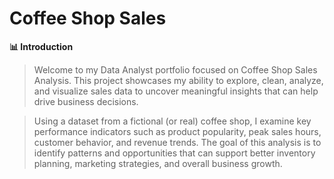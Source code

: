 # Coffee Shop Sales

**📊 Introduction**

> Welcome to my Data Analyst portfolio focused on Coffee Shop Sales Analysis. This project showcases my ability to explore, clean, analyze, and visualize sales data to uncover meaningful insights that can help drive business decisions.

> Using a dataset from a fictional (or real) coffee shop, I examine key performance indicators such as product popularity, peak sales hours, customer behavior, and revenue trends. The goal of this analysis is to identify patterns and opportunities that can support better inventory planning, marketing strategies, and overall business growth.
